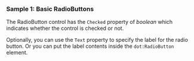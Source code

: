 ### Sample 1: Basic RadioButtons

The RadioButton control has the `Checked` property of *boolean* which indicates whether the control is checked or not.

Optionally, you can use the `Text` property to specify the label for the radio button. Or you can put the label contents inside the `dot:RadioButton` element.

